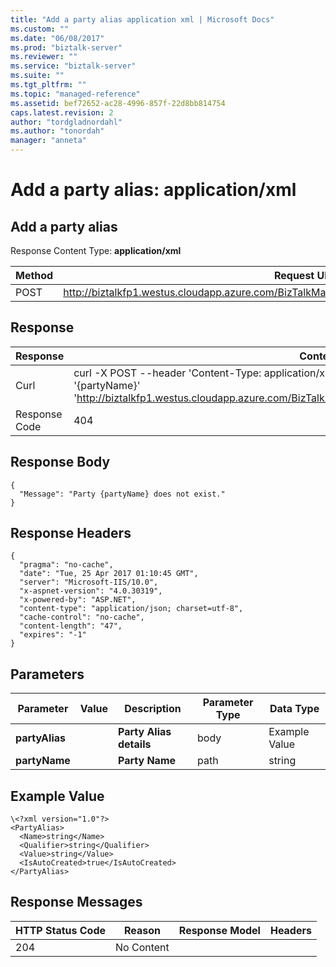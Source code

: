 ```yaml
---
title: "Add a party alias application xml | Microsoft Docs"
ms.custom: ""
ms.date: "06/08/2017"
ms.prod: "biztalk-server"
ms.reviewer: ""
ms.service: "biztalk-server"
ms.suite: ""
ms.tgt_pltfrm: ""
ms.topic: "managed-reference"
ms.assetid: bef72652-ac28-4996-857f-22d8bb814754
caps.latest.revision: 2
author: "tordgladnordahl"
ms.author: "tonordah"
manager: "anneta"
---
```

# Add a party alias: application/xml
## Add a party alias

  Response Content Type: **application/xml**



Method  | Request URL
------------- | -------------
POST  | http://biztalkfp1.westus.cloudapp.azure.com/BizTalkManagementService/Parties/%7BpartyName%7D

Response
---

| Response | Content          |
| ------------- | ----------- |
| Curl | curl -X POST --header 'Content-Type: application/xml' --header 'Accept: application/json' -d '{partyName}' 'http://biztalkfp1.westus.cloudapp.azure.com/BizTalkManagementService/Parties/%7BpartyName%7D'|
| Response Code | 404|


Response Body
---
```
{
  "Message": "Party {partyName} does not exist."
}
```

Response Headers
---

```
{
  "pragma": "no-cache",
  "date": "Tue, 25 Apr 2017 01:10:45 GMT",
  "server": "Microsoft-IIS/10.0",
  "x-aspnet-version": "4.0.30319",
  "x-powered-by": "ASP.NET",
  "content-type": "application/json; charset=utf-8",
  "cache-control": "no-cache",
  "content-length": "47",
  "expires": "-1"
}
```

Parameters
---
Parameter  | Value  | Description  | Parameter Type  | Data Type
------------- | ------------- | ------------- | ------------- | -------------
| **partyAlias** | | **Party Alias details** | body | Example Value
| **partyName**  | | **Party Name** | path | string

Example Value
---
```
\<?xml version="1.0"?>
<PartyAlias>
  <Name>string</Name>
  <Qualifier>string</Qualifier>
  <Value>string</Value>
  <IsAutoCreated>true</IsAutoCreated>
</PartyAlias>
```

Response Messages
---

HTTP Status Code  | Reason  | Response Model  | Headers
------------- | ------------- | ------------- | -------------
204 | No Content|  |  | 
